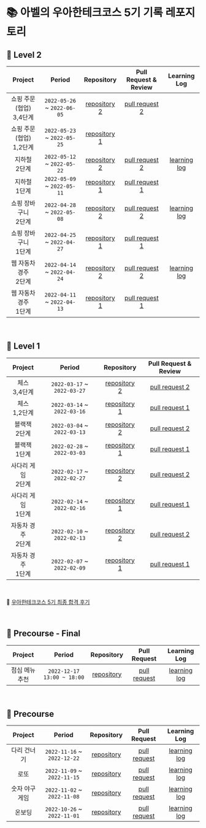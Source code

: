 # 📚 아벨의 우아한테크코스 5기 기록 레포지토리

## 📗 Level 2

| Project | Period | Repository | Pull Request & Review | Learning Log |
|:-----:|:-----:|:---:|:---:|:---:|
|쇼핑 주문 (협업) <br> 3,4단계|`2022-05-26` ~ `2022-06-05`|[repository 2](https://bit.ly/45tZ8JW)|[pull request 2](https://bit.ly/3XDx2bu)||
|쇼핑 주문 (협업) <br> 1,2단계|`2022-05-23` ~ `2022-05-25`|[repository 1](https://bit.ly/45tZ8JW)|||
|지하철 <br> 2단계|`2022-05-12` ~ `2022-05-22`|[repository 2](https://bit.ly/437wfSa)|[pull request 2](https://bit.ly/3MYfLXa)|[learning log](https://bit.ly/43p945x)|
|지하철 <br> 1단계|`2022-05-09` ~ `2022-05-11`|[repository 1](https://bit.ly/437wfSa)|[pull request 1](https://bit.ly/438Jylq)||
|쇼핑 장바구니 <br> 2단계|`2022-04-28` ~ `2022-05-08`|[repository 2](https://bit.ly/438NPp8)|[pull request 2](https://bit.ly/3ooZReX)|[learning log](https://bit.ly/3q8QXTf)|
|쇼핑 장바구니 <br> 1단계|`2022-04-25` ~ `2022-04-27`|[repository 1](https://bit.ly/438NPp8)|[pull request 1](https://bit.ly/3q89q2n)||
|웹 자동차 경주 <br> 2단계|`2022-04-14` ~ `2022-04-24`|[repository 2](https://bit.ly/3WxB3Og)|[pull request 2](https://bit.ly/45xU8nQ)|[learning log](https://bit.ly/429kedL)|
|웹 자동차 경주 <br> 1단계|`2022-04-11` ~ `2022-04-13`|[repository 1](https://bit.ly/3WxB3Og)|[pull request 1](https://bit.ly/3BSMZRp)||

<br>

## 📙 Level 1

| Project | Period | Repository | Pull Request & Review |
|:-----:|:-----:|:---:|:---:|
|체스 <br> 3,4단계|`2022-03-17` ~ `2022-03-27`|[repository 2](https://bit.ly/3OzbzhD)|[pull request 2](https://bit.ly/4254OY6)|
|체스 <br> 1,2단계|`2022-03-14` ~ `2022-03-16`|[repository 1](https://bit.ly/3OzbzhD)|[pull request 1](https://bit.ly/43kC1Q6)|
|블랙잭 <br> 2단계|`2022-03-04` ~ `2022-03-13`|[repository 2](https://bit.ly/45mOjcD)|[pull request 2](https://bit.ly/3BNjZds)|
|블랙잭 <br> 1단계|`2022-02-28` ~ `2022-03-03`|[repository 1](https://bit.ly/45mOjcD)|[pull request 1](https://bit.ly/3MQ4PdO)|
|사다리 게임 <br> 2단계|`2022-02-17` ~ `2022-02-27`|[repository 2](https://bit.ly/3lJUiWp)|[pull request 2](https://bit.ly/3SKEorp)|
|사다리 게임 <br> 1단계|`2022-02-14` ~ `2022-02-16`|[repository 1](https://bit.ly/3lJUiWp)|[pull request 1](https://bit.ly/3lyzQrw)|
|자동차 경주 <br> 2단계|`2022-02-10` ~ `2022-02-13`|[repository 2](https://bit.ly/40TwjV4)|[pull request 2](https://bit.ly/3XwibOw)|
|자동차 경주 <br> 1단계|`2022-02-07` ~ `2022-02-09`|[repository 1](https://bit.ly/40TwjV4)|[pull request 1](https://bit.ly/3XyBHtE)|

<br>

📑 [우아한테크코스 5기 최종 합격 후기](https://bit.ly/3W9icaw)

<br>

## 📒 Precourse - Final
| Project | Period | Repository | Pull Request | Learning Log |
|:---:|:---:|:---:|:---:|:---:|
|점심 메뉴 추천|`2022-12-17 13:00 ~ 18:00`|[repository](https://bit.ly/3oshri5)|[pull request](https://bit.ly/3OFqTt4)|[learning log](https://bit.ly/3MWeY95)|

<br>

## 📕 Precourse

| Project | Period | Repository | Pull Request | Learning Log |
|:---:|:---:|:---:|:---:|:---:|
|다리 건너기|`2022-11-16` ~ `2022-12-22`|[repository](https://bit.ly/3lA4Ibo)|[pull request](https://bit.ly/3U5NLAR)|[learning log](https://bit.ly/3jOeg1Z)|
|로또|`2022-11-09` ~ `2022-11-15`|[repository](https://bit.ly/3CEy3Gl)|[pull request](https://bit.ly/412ahj4)|[learning log](https://bit.ly/3Oahzeh)|
|숫자 야구 게임|`2022-11-02` ~ `2022-11-08`|[repository](https://bit.ly/3lv4kuL)|[pull request](https://bit.ly/3EevwEU)|[learning log](https://bit.ly/3XpsZOr)|
|온보딩|`2022-10-26` ~ `2022-11-01`|[repository](https://bit.ly/3xnfyDW)|[pull request](https://bit.ly/3XpbGNC)|[learning log](https://bit.ly/3Xvn0rk)|

<br>
